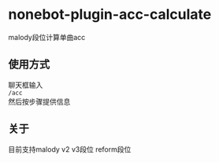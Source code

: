 # nonebot-plugin-acc-calculate
malody段位计算单曲acc
## 使用方式
聊天框输入  
`/acc`  
然后按步骤提供信息
## 关于
目前支持malody v2 v3段位
reform段位

